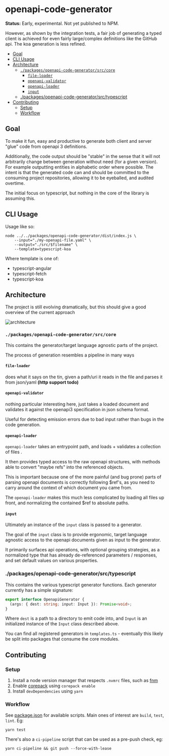 # openapi-code-generator

**Status:** Early, experimental. Not yet published to NPM.

However, as shown by the integration tests, a fair job of generating a typed client
is achieved for even fairly large/complex definitions like the GitHub api. The koa
generation is less refined.

<!-- toc -->

- [Goal](#goal)
- [CLI Usage](#cli-usage)
- [Architecture](#architecture)
  - [`./packages/openapi-code-generator/src/core`](#packagesopenapi-code-generatorsrccore)
    - [`file-loader`](#file-loader)
    - [`openapi-validator`](#openapi-validator)
    - [`openapi-loader`](#openapi-loader)
    - [`input`](#input)
  - [./packages/openapi-code-generator/src/typescript](#packagesopenapi-code-generatorsrctypescript)
- [Contributing](#contributing)
  - [Setup](#setup)
  - [Workflow](#workflow)

<!-- tocstop -->

## Goal

To make it fun, easy and productive to generate both client and server "glue"
code from openapi 3 definitions.

Additionally, the code output should be "stable" in the sense that it will not
arbitrarily change between generation without need (for a given version). For
example outputting entities in alphabetic order where possible. The intent
is that the generated code can and should be committed to the consuming project
repositories, allowing it to be eyeballed, and audited overtime.

The initial focus on typescript, but nothing in the core of the library is assuming this.

## CLI Usage

Usage like so:

```shell
node ../../packages/openapi-code-generator/dist/index.js \
    --input="./my-openapi-file.yaml" \
    --output="./src/$filename" \
    --template=typescript-koa
```

Where template is one of:

- typescript-angular
- typescript-fetch
- typescript-koa

## Architecture

The project is still evolving dramatically, but this should give a good overview
of the current approach

![architecture](./architecture.svg)

### `./packages/openapi-code-generator/src/core`

This contains the generator/target language agnostic parts of the project.

The process of generation resembles a pipeline in many ways

#### `file-loader`

does what it says on the tin, given a path/uri it reads in the file and parses it from json/yaml
**(http support todo)**

#### `openapi-validator`

nothing particular interesting here, just takes a loaded document and validates it against
the openapi3 specification in json schema format.

Useful for detecting emission errors due to bad input rather than bugs in the code generation.

#### `openapi-loader`

`openapi-loader` takes an entrypoint path, and loads + validates a collection of files .

It then provides typed access to the raw openapi structures, with methods able to convert
"maybe refs" into the referenced objects.

This is important because one of the more painful (and bug prone) parts of parsing openapi
documents is correctly following $ref's, as you need to carry around the context of which
document you came from.

The `openapi-loader` makes this much less complicated by loading all files up front, and normalizing
the contained $ref to absolute paths.

#### `input`

Ultimately an instance of the `input` class is passed to a generator.

The goal of the `input` class is to provide ergonomic, target language agnostic access to
the openapi documents given as input to the generator.

It primarily surfaces api operations, with optional grouping strategies, as a normalized type
that has already de-referenced parameters / responses, and set default values on various properties.

### ./packages/openapi-code-generator/src/typescript

This contains the various typescript generator functions. Each generator currently has a simple
signature:

```typescript
export interface OpenapiGenerator {
  (args: { dest: string; input: Input }): Promise<void>;
}
```

Where `dest` is a path to a directory to emit code into, and `Input` is an initialized instance
of the `Input` class described above.

You can find all registered generators in `templates.ts` - eventually this likely be split into
packages that consume the core modules.

## Contributing

### Setup

1. Install a node version manager that respects `.nvmrc` files, such as [fnm](https://github.com/Schniz/fnm)
2. Enable [corepack](https://nodejs.org/api/corepack.html) using `corepack enable`
3. Install `devDependencies` using `yarn`

### Workflow

See [package.json](./package.json) for available scripts.
Main ones of interest are `build`, `test`, `lint`. Eg:

```shell
yarn test
```

There's also a `ci-pipeline` script that can be used as a pre-push check, eg:

```shell
yarn ci-pipeline && git push --force-with-lease
```
